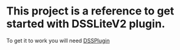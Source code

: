 # This project is a reference to get started with DSSLiteV2 plugin.
To get it to work you will need [DSSPlugin](https://www.unrealengine.com/marketplace/en-US/product/dynamic-servers-sub-system)
